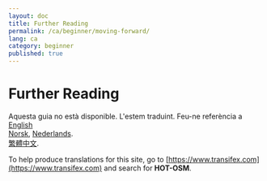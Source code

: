 ```yaml
---
layout: doc
title: Further Reading
permalink: /ca/beginner/moving-forward/
lang: ca
category: beginner
published: true
---
```


Further Reading
=============================  

Aquesta guia no està disponible. L'estem traduint. Feu-ne referència a 
[English](/ca/beginner/moving-forward/)    <!--
[Bahasa Indonesia](/bi/beginner/moving-forward/),  
[Catalan](/ca/beginner/moving-forward/)
[Czech](/cs/beginner/moving-forward/),   
[Deutsch](/de/beginner/moving-forward/),  
[Español](/es/beginner/moving-forward/),  
[فارسی](/fa/beginner/moving-forward/),  
[Français](/fr/beginner/moving-forward/),  
[Hrvatski](/hr/beginner/moving-forward/),  
[Italiano](/it/beginner/moving-forward/),  
[日本語](/ja/beginner/moving-forward/),  
[Myanmar](/my/beginner/moving-forward/),-->  
[Norsk](/nb/beginner/moving-forward/), 
[Nederlands](/nl/beginner/moving-forward/).  <!--
[Português](/pt/beginner/moving-forward/),  
[Русский](/ru/beginner/moving-forward/),  
[Kiswahili](/sw/beginner/moving-forward/), 
[Shqip](/sq/beginner/moving-forward/),  
[Українська](/uk/beginner/moving-forward/), 
[简体中文](/zh/beginner/moving-forward/).-->  
[繁體中文](/zh-tw/beginner/moving-forward/).

To help produce translations for this site, go to [https://www.transifex.com](https://www.transifex.com) and search for **HOT-OSM**.

